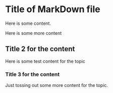 # Title of MarkDown file

Here is some content.

Here is some more content

## Title 2 for the content

Here is some test content for the topic

### Title 3 for the content

Just tossing out some more content for the topic.
